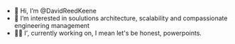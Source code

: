 - 👋 Hi, I’m @DavidReedKeene
- 👀 I’m interested in soulutions architecture, scalability and compassionate engineering management
- 👨‍💻 I', currently working on, I mean let's be honest, powerpoints.

<!---
DavidReedKeene/DavidReedKeene is a ✨ special ✨ repository because its `README.md` (this file) appears on your GitHub profile.
You can click the Preview link to take a look at your changes.
--->
